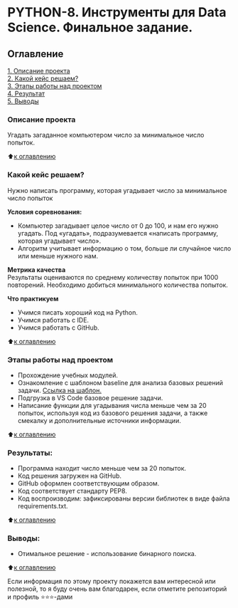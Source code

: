 # PYTHON-8. Инструменты для Data Science. Финальное задание.

## Оглавление  
[1. Описание проекта](#Описание-проекта)  
[2. Какой кейс решаем?](#Какой-кейс-решаем)  
[3. Этапы работы над проектом](#Этапы-работы-над-проектом)  
[4. Результат](#Результат)    
[5. Выводы](#Выводы) 

### Описание проекта    
Угадать загаданное компьютером число за минимальное число попыток.

:arrow_up:[к оглавлению](_)


### Какой кейс решаем?    
Нужно написать программу, которая угадывает число за минимальное число попыток

**Условия соревнования:**  
- Компьютер загадывает целое число от 0 до 100, и нам его нужно угадать. Под «угадать», подразумевается «написать программу, которая угадывает число».
- Алгоритм учитывает информацию о том, больше ли случайное число или меньше нужного нам.

**Метрика качества**     
Результаты оцениваются по среднему количеству попыток при 1000 повторений. Необходимо добиться минимального количества попыток.

**Что практикуем**     
 - Учимся писать хороший код на Python.
 - Учимся работать с IDE.
 - Учимся работать с GitHub.
  
:arrow_up:[к оглавлению](.README.md#Оглавление)

### Этапы работы над проектом  
 - Прохождение учебных модулей.
 - Ознакомление с шаблоном baseline для анализа базовых решений задачи. [Ссылка на шаблон.](https://colab.research.google.com/drive/1msl037Uz061yiF-gwL-zfcQkd0ca-uiU?usp=sharing)
 - Подгрузка в VS Code базовое решение задачи.
 - Написание функции для угадывания числа меньше чем за 20 попыток, используя код из базового решения задачи, а также смекалку и дополнительные источники информации.

:arrow_up:[к оглавлению](.README.md#Оглавление)

### Результаты:  
 - Программа находит число меньше чем за 20 попыток.
 - Код решения загружен на GitHub.
 - GitHub оформлен соответствующим образом.
 - Код соответствует стандарту PEP8.
 - Код воспроизводим: зафиксированы версии библиотек в виде файла requirements.txt.

:arrow_up:[к оглавлению](.README.md#Оглавление)

### Выводы:  
 - Отимальное решение - использование бинарного поиска.

:arrow_up:[к оглавлению](.README.md#Оглавление)


Если информация по этому проекту покажется вам интересной или полезной, то я буду очень вам благодарен, если отметите репозиторий и профиль ⭐️⭐️⭐️-дами